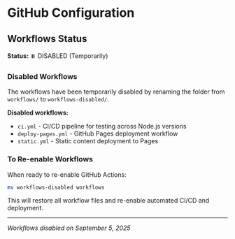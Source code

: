 # GitHub Configuration

## Workflows Status

**Status:** ⏸️ DISABLED (Temporarily)

### Disabled Workflows
The workflows have been temporarily disabled by renaming the folder from `workflows/` to `workflows-disabled/`.

**Disabled workflows:**
- `ci.yml` - CI/CD pipeline for testing across Node.js versions
- `deploy-pages.yml` - GitHub Pages deployment workflow
- `static.yml` - Static content deployment to Pages

### To Re-enable Workflows
When ready to re-enable GitHub Actions:
```bash
mv workflows-disabled workflows
```

This will restore all workflow files and re-enable automated CI/CD and deployment.

---

*Workflows disabled on September 5, 2025*

